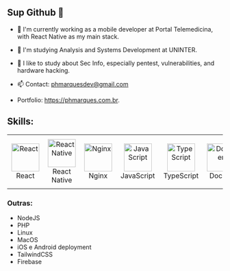 ## Sup Github 👋

- 🔭 I'm currently working as a mobile developer at Portal Telemedicina, with React Native as my main stack.
- 🌱 I'm studying Analysis and Systems Development at UNINTER.
- 🤔 I like to study about Sec Info, especially pentest, vulnerabilities, and hardware hacking.

- 📫 Contact: phmarquesdev@gmail.com
- Portfolio: https://phmarques.com.br.

## Skills:

<table style="border-collapse: collapse; border: none;">
  <tr>
    <td style="text-align: center; border: none; padding: 10px;">
      <img src="https://techstack-generator.vercel.app/react-icon.svg" alt="React" width="65" height="65" />
      <div>React</div>
    </td>
    <td style="text-align: center; border: none; padding: 10px;">
      <img src="https://techstack-generator.vercel.app/react-icon.svg" alt="React Native" width="65" height="65" />
      <div>React Native</div>
    </td>
    <td style="text-align: center; border: none; padding: 10px;">
      <img src="https://techstack-generator.vercel.app/nginx-icon.svg" alt="Nginx" width="65" height="65" />
      <div>Nginx</div>
    </td>
    <td style="text-align: center; border: none; padding: 10px;">
      <img src="https://techstack-generator.vercel.app/js-icon.svg" alt="JavaScript" width="65" height="65" />
      <div>JavaScript</div>
    </td>
    <td style="text-align: center; border: none; padding: 10px;">
      <img src="https://techstack-generator.vercel.app/ts-icon.svg" alt="TypeScript" width="65" height="65" />
      <div>TypeScript</div>
    </td>
    <td style="text-align: center; border: none; padding: 10px;">
      <img src="https://techstack-generator.vercel.app/docker-icon.svg" alt="Docker" width="65" height="65" />
      <div>Docker</div>
    </td>
    <td style="text-align: center; border: none; padding: 10px;">
      <img src="https://techstack-generator.vercel.app/restapi-icon.svg" alt="REST API" width="65" height="65" />
      <div>REST API</div>
    </td>
    <td style="text-align: center; border: none; padding: 10px;">
      <img src="https://techstack-generator.vercel.app/graphql-icon.svg" alt="GraphQL" width="65" height="65" />
      <div>GraphQL</div>
    </td>
  </tr>
</table>

### Outras:

- NodeJS
- PHP
- Linux
- MacOS
- iOS e Android deployment
- TailwindCSS
- Firebase
